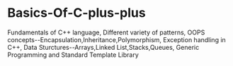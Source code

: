 # Basics-Of-C-plus-plus
Fundamentals of C++ language,
Different variety of patterns,
OOPS concepts--Encapsulation,Inheritance,Polymorphism,
Exception handling in C++,
Data Sturctures--Arrays,Linked List,Stacks,Queues,
Generic Programming and Standard Template Library

